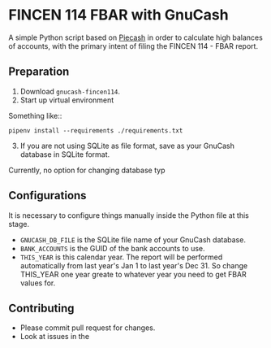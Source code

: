 # FINCEN 114 FBAR with GnuCash

A simple Python script based on [Piecash](https://github.com/sdementen/piecash) in order to calculate high balances of accounts, with the primary intent of filing the FINCEN 114 - FBAR report.

## Preparation

1. Download ``gnucash-fincen114``.
2. Start up virtual environment

Something like::

    pipenv install --requirements ./requirements.txt

3. If you are not using SQLite as file format, save as your GnuCash database in SQLite format.

Currently, no option for changing database typ

## Configurations

It is necessary to configure things manually inside the Python file at this stage.

- ``GNUCASH_DB_FILE`` is the SQLite file name of your GnuCash database.
- ``BANK_ACCOUNTS`` is the GUID of the bank accounts to use. 
- ``THIS_YEAR`` is this calendar year. The report will be performed automatically from last year's Jan 1 to last year's Dec 31. So change THIS_YEAR one year greate to whatever year you need to get FBAR values for.

## Contributing

- Please commit pull request for changes.
- Look at issues in the 
